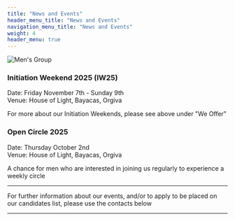 ```yaml
---
title: "News and Events"
header_menu_title: "News and Events"
navigation_menu_title: "News and Events"
weight: 4
header_menu: true
---
```


![Men's Group](images/backlight.jpg)

### Initiation Weekend 2025 (IW25)

Date: Friday November 7th - Sunday 9th\
Venue: House of Light, Bayacas, Orgiva

For more about our Initiation Weekends, please see above under "We Offer"

### Open Circle 2025

Date: Thursday October 2nd\
Venue: House of Light, Bayacas, Orgiva

A chance for men who are interested in joining us regularly to experience a weekly circle

***

For further information about our events, and/or to apply to be placed on our candidates list, please use the contacts below

***
